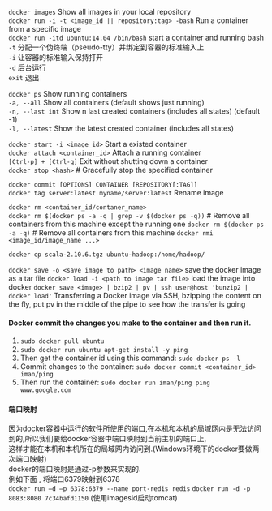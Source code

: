 
`docker images`	Show all images in your local repository  
`docker run -i -t <image_id || repository:tag> -bash`	Run a container from a specific image  
`docker run -itd ubuntu:14.04 /bin/bash`	start a container and running bash
	`-t` 分配一个伪终端（pseudo-tty）并绑定到容器的标准输入上  
	`-i` 让容器的标准输入保持打开  
	`-d` 后台运行  
`exit` 退出

`docker ps`	Show running containers  
	`-a, --all`	Show all containers (default shows just running)  
	`-n, --last int`	Show n last created containers (includes all states) (default -1)  
 	`-l, --latest`	Show the latest created container (includes all states)  

`docker start -i <image_id>`	Start a existed container  
`docker attach <container_id>`	Attach a running container  
`[Ctrl-p] + [Ctrl-q]`	Exit without shutting down a container  
`docker stop <hash>`	# Gracefully stop the specified container

`docker commit [OPTIONS] CONTAINER [REPOSITORY[:TAG]]`  
`docker tag server:latest myname/server:latest`	Rename image  

`docker rm <container_id/contaner_name>`   
`docker rm $(docker ps -a -q | grep -v $(docker ps -q))`	# Remove all containers from this machine except the running one
`docker rm $(docker ps -a -q)`	# Remove all containers from this machine
`docker rmi <image_id/image_name ...>`  

`docker cp scala-2.10.6.tgz ubuntu-hadoop:/home/hadoop/`  

`docker save -o <save image to path> <image name>`	save the docker image as a tar file
`docker load -i <path to image tar file>`	load the image into docker 
`docker save <image> | bzip2 | pv | ssh user@host 'bunzip2 | docker load'`	Transferring a Docker image via SSH, bzipping the content on the fly, put pv in the middle of the pipe to see how the transfer is going

#### Docker commit the changes you make to the container and then run it.
1. `sudo docker pull ubuntu`
2. `sudo docker run ubuntu apt-get install -y ping`
3. Then get the container id using this command: `sudo docker ps -l`
4. Commit changes to the container: `sudo docker commit <container_id> iman/ping`
5. Then run the container: `sudo docker run iman/ping ping www.google.com`

#### 端口映射
因为docker容器中运行的软件所使用的端口,在本机和本机的局域网内是无法访问到的,所以我们要给docker容器中端口映射到当前主机的端口上,  
这样才能在本机和本机所在的局域网内访问到.(Windows环境下的docker要做两次端口映射)  
docker的端口映射是通过-p参数来实现的.  
例如下面 , 将端口6379映射到6378  
`docker run –d –p 6378:6379 --name port-redis redis`
`docker run -d -p 8083:8080 7c34bafd1150` (使用imagesid启动tomcat)
